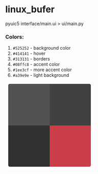 # linux_bufer

pyuic5 interface/main.ui > ui/main.py

### Colors:

1. `#525252` - background color
2. `#414141` - hover
3. `#313131` - borders
4. `#08ffc8` - accent color
5. `#1ee3cf` - more accent color
6. `#a39e9e` - light background

![img.png](docs/sources/img.png)